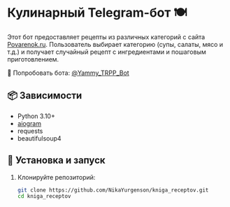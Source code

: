 # Кулинарный Telegram-бот 🍽️

Этот бот предоставляет рецепты из различных категорий с сайта [Povarenok.ru](https://www.povarenok.ru). Пользователь выбирает категорию (супы, салаты, мясо и т.д.) и получает случайный рецепт с ингредиентами и пошаговым приготовлением.

📲 Попробовать бота: [@Yammy_TRPP_Bot](https://t.me/Yammy_TRPP_Bot)

## 📦 Зависимости

- Python 3.10+
- [aiogram](https://docs.aiogram.dev/)
- requests
- beautifulsoup4

## 🚀 Установка и запуск

1. Клонируйте репозиторий:
   ```bash
   git clone https://github.com/NikaYurgenson/kniga_receptov.git
   cd kniga_receptov
